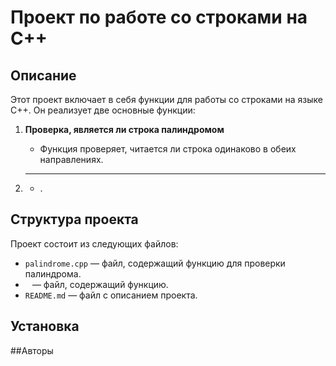# Проект по работе со строками на C++

## Описание

Этот проект включает в себя функции для работы со строками на языке C++. Он реализует две основные функции:

1. **Проверка, является ли строка палиндромом**
   - Функция проверяет, читается ли строка одинаково в обеих направлениях.
   
2. ** **
   - .

## Структура проекта

Проект состоит из следующих файлов:

- `palindrome.cpp` — файл, содержащий функцию для проверки палиндрома.
- ` ` — файл, содержащий функцию.
- `README.md` — файл с описанием проекта.

## Установка

##Авторы


